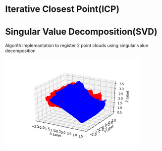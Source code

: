 # Iterative Closest Point(ICP)
# Singular Value Decomposition(SVD)

Algorith implemantation to register 2 point clouds using singular value decomposition

![alt text](https://github.com/KoulisL/Iterative-Closest-Point-ICP---SVD/blob/master/GIF.gif)

